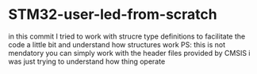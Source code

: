 # STM32-user-led-from-scratch 
 in this commit I tried to work with strucre type definitions to facilitate the code a little bit and understand how structures work 
 PS: this is not mendatory you can simply work with the header files provided by CMSIS i was just trying to understand how thing operate
